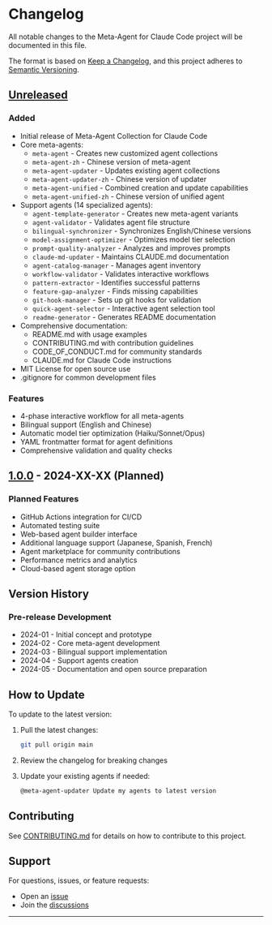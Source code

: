 # Changelog

All notable changes to the Meta-Agent for Claude Code project will be documented in this file.

The format is based on [Keep a Changelog](https://keepachangelog.com/en/1.0.0/),
and this project adheres to [Semantic Versioning](https://semver.org/spec/v2.0.0.html).

## [Unreleased]

### Added
- Initial release of Meta-Agent Collection for Claude Code
- Core meta-agents:
  - `meta-agent` - Creates new customized agent collections
  - `meta-agent-zh` - Chinese version of meta-agent
  - `meta-agent-updater` - Updates existing agent collections
  - `meta-agent-updater-zh` - Chinese version of updater
  - `meta-agent-unified` - Combined creation and update capabilities
  - `meta-agent-unified-zh` - Chinese version of unified agent
- Support agents (14 specialized agents):
  - `agent-template-generator` - Creates new meta-agent variants
  - `agent-validator` - Validates agent file structure
  - `bilingual-synchronizer` - Synchronizes English/Chinese versions
  - `model-assignment-optimizer` - Optimizes model tier selection
  - `prompt-quality-analyzer` - Analyzes and improves prompts
  - `claude-md-updater` - Maintains CLAUDE.md documentation
  - `agent-catalog-manager` - Manages agent inventory
  - `workflow-validator` - Validates interactive workflows
  - `pattern-extractor` - Identifies successful patterns
  - `feature-gap-analyzer` - Finds missing capabilities
  - `git-hook-manager` - Sets up git hooks for validation
  - `quick-agent-selector` - Interactive agent selection tool
  - `readme-generator` - Generates README documentation
- Comprehensive documentation:
  - README.md with usage examples
  - CONTRIBUTING.md with contribution guidelines
  - CODE_OF_CONDUCT.md for community standards
  - CLAUDE.md for Claude Code instructions
- MIT License for open source use
- .gitignore for common development files

### Features
- 4-phase interactive workflow for all meta-agents
- Bilingual support (English and Chinese)
- Automatic model tier optimization (Haiku/Sonnet/Opus)
- YAML frontmatter format for agent definitions
- Comprehensive validation and quality checks

## [1.0.0] - 2024-XX-XX (Planned)

### Planned Features
- GitHub Actions integration for CI/CD
- Automated testing suite
- Web-based agent builder interface
- Additional language support (Japanese, Spanish, French)
- Agent marketplace for community contributions
- Performance metrics and analytics
- Cloud-based agent storage option

## Version History

### Pre-release Development
- 2024-01 - Initial concept and prototype
- 2024-02 - Core meta-agent development
- 2024-03 - Bilingual support implementation
- 2024-04 - Support agents creation
- 2024-05 - Documentation and open source preparation

## How to Update

To update to the latest version:

1. Pull the latest changes:
   ```bash
   git pull origin main
   ```

2. Review the changelog for breaking changes

3. Update your existing agents if needed:
   ```bash
   @meta-agent-updater Update my agents to latest version
   ```

## Contributing

See [CONTRIBUTING.md](CONTRIBUTING.md) for details on how to contribute to this project.

## Support

For questions, issues, or feature requests:
- Open an [issue](https://github.com/liqiongyu/meta_agent_for_claude_code/issues)
- Join the [discussions](https://github.com/liqiongyu/meta_agent_for_claude_code/discussions)

---

[Unreleased]: https://github.com/liqiongyu/meta_agent_for_claude_code/compare/v1.0.0...HEAD
[1.0.0]: https://github.com/liqiongyu/meta_agent_for_claude_code/releases/tag/v1.0.0